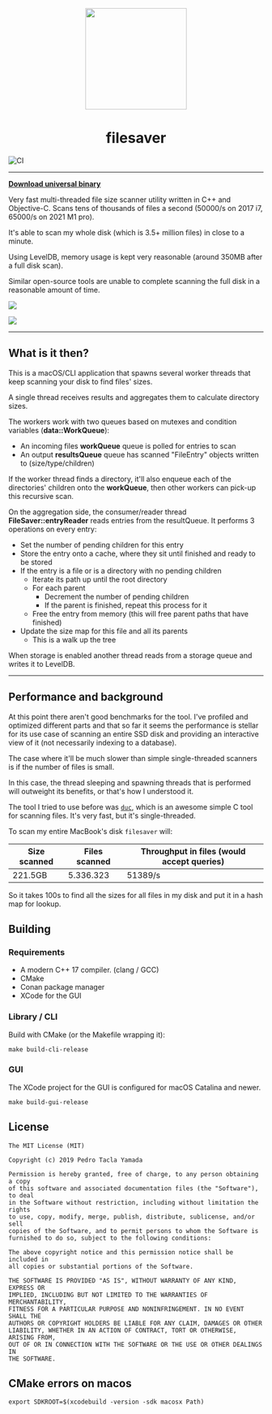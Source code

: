 <p align="center">
  <img src="/design/AppIcon@256px.png" width="200" height="200" />
</p>

<h1 align="center">filesaver</h1>

![CI](https://github.com/yamadapc/filesaver/workflows/CI/badge.svg)

- - -

[**Download universal binary**](https://github.com/yamadapc/filesaver/releases)

Very fast multi-threaded file size scanner utility written in C++ and
Objective-C. Scans tens of thousands of files a second (50000/s on 2017
i7, 65000/s on 2021 M1 pro).

It's able to scan my whole disk (which is 3.5+ million files) in close to a minute.

Using LevelDB, memory usage is kept very reasonable (around 350MB after
a full disk scan).

Similar open-source tools are unable to complete scanning the full disk in a
reasonable amount of time.

![](/screenshot.png)


![](/diagram.svg)

---

## What is it then?

This is a macOS/CLI application that spawns several worker threads that keep 
scanning your disk to find files' sizes.

A single thread receives results and aggregates them to calculate directory sizes.

The workers work with two queues based on mutexes and condition variables
(**data::WorkQueue**):

* An incoming files **workQueue** queue is polled for entries to scan
* An output **resultsQueue** queue has scanned "FileEntry" objects written to
  (size/type/children)

If the worker thread finds a directory, it'll also enqueue each of the directories'
children onto the **workQueue**, then other workers can pick-up this recursive scan.

On the aggregation side, the consumer/reader thread **FileSaver::entryReader** reads
entries from the resultQueue. It performs 3 operations on every entry:
 
* Set the number of pending children for this entry
* Store the entry onto a cache, where they sit until finished and ready to be stored
* If the entry is a file or is a directory with no pending children
  * Iterate its path up until the root directory
  * For each parent
    * Decrement the number of pending children
    * If the parent is finished, repeat this process for it
  * Free the entry from memory (this will free parent paths that have finished)
* Update the size map for this file and all its parents
  * This is a walk up the tree

When storage is enabled another thread reads from a storage queue and writes
it to LevelDB.

- - -

## Performance and background

At this point there aren't good benchmarks for the tool. I've profiled and
optimized different parts and that so far it seems the performance is stellar
for its use case of scanning an entire SSD disk and providing an interactive
view of it (not necessarily indexing to a database).

The case where it'll be much slower than simple single-threaded scanners is if
the number of files is small.

In this case, the thread sleeping and spawning threads that is performed will
outweight its benefits, or that's how I understood it.

The tool I tried to use before was [`duc`](https://github.com/zevv/duc), which
is an awesome simple C tool for scanning files.  It's very fast, but it's
single-threaded.

To scan my entire MacBook's disk `filesaver` will:

| Size scanned | Files scanned   | Throughput in files (would accept queries) |
|--------------|-----------------|--------------------------------------------|
| 221.5GB      | 5.336.323       | 51389/s                                    |

So it takes 100s to find all the sizes for all files in my disk and put it in a
hash map for lookup.

## Building

### Requirements

* A modern C++ 17 compiler. (clang / GCC)
* CMake
* Conan package manager
* XCode for the GUI

### Library / CLI

Build with CMake (or the Makefile wrapping it):
```
make build-cli-release
```

### GUI

The XCode project for the GUI is configured for macOS Catalina and newer.

```
make build-gui-release
```

## License

```
The MIT License (MIT)

Copyright (c) 2019 Pedro Tacla Yamada

Permission is hereby granted, free of charge, to any person obtaining a copy
of this software and associated documentation files (the "Software"), to deal
in the Software without restriction, including without limitation the rights
to use, copy, modify, merge, publish, distribute, sublicense, and/or sell
copies of the Software, and to permit persons to whom the Software is
furnished to do so, subject to the following conditions:

The above copyright notice and this permission notice shall be included in
all copies or substantial portions of the Software.

THE SOFTWARE IS PROVIDED "AS IS", WITHOUT WARRANTY OF ANY KIND, EXPRESS OR
IMPLIED, INCLUDING BUT NOT LIMITED TO THE WARRANTIES OF MERCHANTABILITY,
FITNESS FOR A PARTICULAR PURPOSE AND NONINFRINGEMENT. IN NO EVENT SHALL THE
AUTHORS OR COPYRIGHT HOLDERS BE LIABLE FOR ANY CLAIM, DAMAGES OR OTHER
LIABILITY, WHETHER IN AN ACTION OF CONTRACT, TORT OR OTHERWISE, ARISING FROM,
OUT OF OR IN CONNECTION WITH THE SOFTWARE OR THE USE OR OTHER DEALINGS IN
THE SOFTWARE.
```

## CMake errors on macos
```
export SDKROOT=$(xcodebuild -version -sdk macosx Path)
```